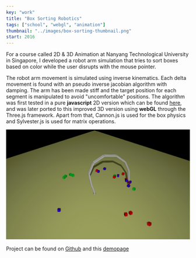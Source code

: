 ```yaml
---
key: "work"
title: "Box Sorting Robotics"
tags: ["school", "webgl", "animation"]
thumbnail: "../images/box-sorting-thumbnail.png"
start: 2016
---
```

For a course called 2D & 3D Animation at Nanyang Technological University in Singapore, I developed a robot arm simulation that tries to sort boxes based on color while the user disrupts with the mouse pointer.
<!-- end -->
The robot arm movement is simulated using inverse kinematics. Each delta movement is found with an pseudo inverse jacobian algorithm with damping. The arm has been made stiff and the target position for each segment is manipulated to avoid "uncomfortable" positions. The algorithm was first tested in a pure **javascript** 2D version which can be found [here](http://micnil.github.io/inverse_kinematics_2D), and was later ported to this improved 3D version using **webGL** through the Three.js framework. Apart from that, Cannon.js is used for the box physics and Sylvester.js is used for matrix operations.

![Box Sorting Robotics](../images/box-sorting-robotics.gif) 

Project can be found on [Github](https://github.com/micnil/inverse_kinematics_3D) and this [demopage](http://micnil.github.io/inverse_kinematics_3D)